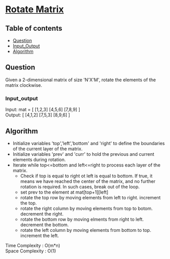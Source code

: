 # [Rotate Matrix](https://www.codingninjas.com/codestudio/problems/rotate-matrix_8230774?challengeSlug=striver-sde-challenge&leftPanelTab=1)

## Table of contents

- [Question](#question)
- [Input_Output](#input_output)
- [Algorithm](#algorithm)

## Question
Given a 2-dimensional matrix of size 'N'X'M', rotate the elements of the matrix clockwise.

### Input_output
Input: mat = [ [1,2,3] [4,5,6] [7,8,9] ] </br>
Output: [ [4,1,2] [7,5,3] [8,9,6] ]

## Algorithm
- Initialize variables 'top','left','bottom' and 'right' to define the boundaries of the current layer of the matrix.
- Initialize variables 'prev' and 'curr' to hold the previous and current elements during rotation.
- Iterate while top<=bottom and left<=right to process each layer of the matrix.
    - Check if top is equal to right ot left is equal to bottom. If true, it means we have reached the center of the matrix, and no further rotation is required. In such cases, break out of the loop.
    - set prev to the element at mat[top+1][left]
    - rotate the top row by moving elements from left to right. increment the top.
    - rotate the right column by moving elements from top to botom. decrement the right.
    - rotate the bottom row by moving elments from right to left. decrement the bottom.
    - rotate the left column by moving elements from bottom to top. increment the left.

Time Complexity : O(m*n)</br>
Space Complexity : O(1)
